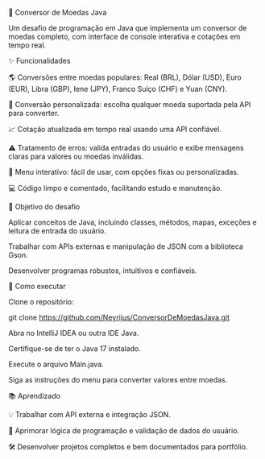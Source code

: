 💱 Conversor de Moedas Java

Um desafio de programação em Java que implementa um conversor de moedas completo, com interface de console interativa e cotações em tempo real.

✨ Funcionalidades

🌎 Conversões entre moedas populares: Real (BRL), Dólar (USD), Euro (EUR), Libra (GBP), Iene (JPY), Franco Suíço (CHF) e Yuan (CNY).

🔄 Conversão personalizada: escolha qualquer moeda suportada pela API para converter.

📈 Cotação atualizada em tempo real usando uma API confiável.

⚠️ Tratamento de erros: valida entradas do usuário e exibe mensagens claras para valores ou moedas inválidas.

📝 Menu interativo: fácil de usar, com opções fixas ou personalizadas.

💻 Código limpo e comentado, facilitando estudo e manutenção.

🎯 Objetivo do desafio

Aplicar conceitos de Java, incluindo classes, métodos, mapas, exceções e leitura de entrada do usuário.

Trabalhar com APIs externas e manipulação de JSON com a biblioteca Gson.

Desenvolver programas robustos, intuitivos e confiáveis.

🚀 Como executar

Clone o repositório:

git clone https://github.com/Neyrijus/ConversorDeMoedasJava.git


Abra no IntelliJ IDEA ou outra IDE Java.

Certifique-se de ter o Java 17 instalado.

Execute o arquivo Main.java.

Siga as instruções do menu para converter valores entre moedas.

📚 Aprendizado

💡 Trabalhar com API externa e integração JSON.

🧩 Aprimorar lógica de programação e validação de dados do usuário.

🛠️ Desenvolver projetos completos e bem documentados para portfólio.
